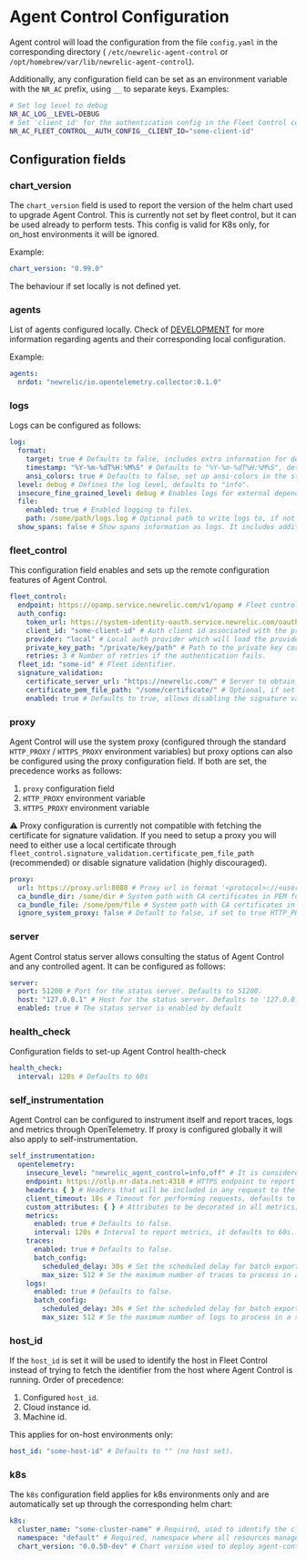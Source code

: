 # Agent Control Configuration

Agent control will load the configuration from the file `config.yaml` in the corresponding directory (
`/etc/newrelic-agent-control` or `/opt/homebrew/var/lib/newrelic-agent-control`).

Additionally, any configuration field can be set as an environment variable with the `NR_AC` prefix, using `__` to
separate keys. Examples:

```bash
# Set log level to debug
NR_AC_LOG__LEVEL=DEBUG
# Set 'client_id' for the authentication config in the Fleet Control communication
NR_AC_FLEET_CONTROL__AUTH_CONFIG__CLIENT_ID="some-client-id"
```

## Configuration fields

### chart_version

The `chart_version` field is used to report the version of the helm chart used to upgrade Agent Control.
This is currently not set by fleet control, but it can be used already to perform tests.
This config is valid for K8s only, for on_host environments it will be ignored.

Example:

```yaml
chart_version: "0.99.0" 
```

The behaviour if set locally is not defined yet.

### agents

List of agents configured locally. Check of [DEVELOPMENT](./DEVELOPMENT.md) for more information regarding agents and
their corresponding local configuration.

Example:

```yaml
agents:
  nrdot: "newrelic/io.opentelemetry.collector:0.1.0"
```

### logs

Logs can be configured as follows:

```yaml
log:
  format:
    target: true # Defaults to false, includes extra information for debugging purposes
    timestamp: "%Y-%m-%dT%H:%M%S" # Defaults to "%Y-%m-%dT%H:%M%S", details in <https://docs.rs/chrono/0.4.40/chrono/format/strftime/index.html#fn7>
    ansi_colors: true # Defaults to false, set up ansi-colors in the stdout logs output.
  level: debug # Defines the log level, defaults to "info".
  insecure_fine_grained_level: debug # Enables logs for external dependencies and sets its level. This cannot be considered secure since external dependencies may leek secrets. If this is set the 'level' field does not apply.
  file:
    enabled: true # Enabled logging to files.
    path: /some/path/logs.log # Optional path to write logs to, if not set it will use 'newrelic-agent-control.log' in the application logging directory.
  show_spans: false # Show spans information as logs. It includes additional details which may be useful for debugging purposes.
```

### fleet_control

This configuration field enables and sets up the remote configuration features of Agent Control.

```yaml
fleet_control:
  endpoint: https://opamp.service.newrelic.com/v1/opamp # Fleet control endpoint.
  auth_config:
    token_url: https://system-identity-oauth.service.newrelic.com/oauth2/token # Endpoint to obtain access token
    client_id: "some-client-id" # Auth client id associated with the private key
    provider: "local" # Local auth provider which will load the provided key from 'private_key_path'
    private_key_path: "/private/key/path" # Path to the private key corresponding to the client-id.
    retries: 3 # Number of retries if the authentication fails.
  fleet_id: "some-id" # Fleet identifier.
  signature_validation:
    certificate_server_url: "https://newrelic.com/" # Server to obtain the certificate for signature validation.
    certificate_pem_file_path: "/some/certificate/" # Optional, if set it uses a local certificated instead of fetching it from 'certicate_server_url'.
    enabled: true # Defaults to true, allows disabling the signature validation.
```

### proxy

Agent Control will use the system proxy (configured through the standard `HTTP_PROXY` / `HTTPS_PROXY` environment
variables) but
proxy options can also be configured using the proxy configuration field. If both are set, the precedence works as
follows:

1. `proxy` configuration field
2. `HTTP_PROXY` environment variable
3. `HTTPS_PROXY` environment variable

⚠️ Proxy configuration is currently not compatible with fetching the certificate for signature validation. If you need
to setup a proxy you will need to either use a local certificate through
`fleet_control.signature_validation.certificate_pem_file_path` (recommended) or disable signature validation (highly
discouraged).

```yaml
proxy:
  url: https://proxy.url:8080 # Proxy url in format '<protocol>://<user>:<password>@<host>:<port>'
  ca_bundle_dir: /some/dir # System path with CA certificates in PEM format (all '.pem' files in the directory will be read).
  ca_bundle_file: /some/pem/file # System path with CA certificates in PEM format.
  ignore_system_proxy: false # Default to false, if set to true HTTP_PROXY and HTTPS_PROXY environment variables will be ignored.
```

### server

Agent Control status server allows consulting the status of Agent Control and any controlled agent. It can be configured
as follows:

```yaml
server:
  port: 51200 # Port for the status server. Defaults to 51200.
  host: "127.0.0.1" # Host for the status server. Defaults to '127.0.0.1'.
  enabled: true # The status server is enabled by default
```

### health_check

Configuration fields to set-up Agent Control health-check

```yaml
health_check:
  interval: 120s # Defaults to 60s
```

### self_instrumentation

Agent Control can be configured to instrument itself and report traces, logs and metrics through OpenTelemetry. If proxy
is configured globally it will also apply to self-instrumentation.

```yaml
self_instrumentation:
  opentelemetry:
    insecure_level: "newrelic_agent_control=info,off" # It is considered insecure because setting it up for external dependencies could potentially leak secrets. The default `newrelic_agent_control=debug,opamp_client=debug,off` disables external dependencies and can be considered secure.
    endpoint: https://otlp.nr-data.net:4318 # HTTPS endpoint to report instrumentation to.
    headers: { } # Headers that will be included in any request to the endpoint
    client_timeout: 10s # Timeout for performing requests, defaults to 30s.
    custom_attributes: { } # Attributes to be decorated in all metrics, traces and logs
    metrics:
      enabled: true # Defaults to false.
      interval: 120s # Interval to report metrics, it defaults to 60s.
    traces:
      enabled: true # Defaults to false.
      batch_config:
        scheduled_delay: 30s # Set the scheduled delay for batch export of traces. Defaults to 30s.
        max_size: 512 # Se the maximum number of traces to process in a single batch. Defaults to 512.
    logs:
      enabled: true # Defaults to false.
      batch_config:
        scheduled_delay: 30s # Set the scheduled delay for batch export of logs. Defaults to 30s.
        max_size: 512 # Se the maximum number of logs to process in a single batch. Defaults to 512.
```

### host_id

If the `host_id` is set it will be used to identify the host in Fleet Control instead of trying to fetch the identifier
from the
host where Agent Control is running. Order of precedence:

1. Configured `host_id`.
2. Cloud instance id.
3. Machine id.

This applies for on-host environments only:

```yaml
host_id: "some-host-id" # Defaults to "" (no host set).
```

### k8s

The `k8s` configuration field applies for k8s environments only and are automatically set up through the corresponding
helm chart:

```yaml
k8s:
  cluster_name: "some-cluster-name" # Required, used to identify the cluster in Fleet Control.
  namespace: "default" # Required, namespace where all resources managed by Agent Control will be created.
  chart_version: "0.0.50-dev" # Chart version used to deploy agent-control, it will be reported to Fleet Control.
```
